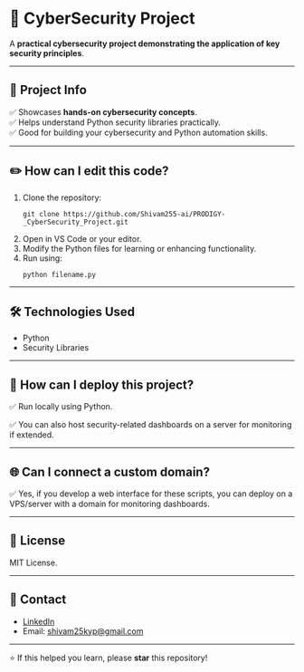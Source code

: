 # 🔐  CyberSecurity Project

A **practical cybersecurity project demonstrating the application of key security principles**.

---

## 🚀 Project Info

✅ Showcases **hands-on cybersecurity concepts**.  
✅ Helps understand Python security libraries practically.  
✅ Good for building your cybersecurity and Python automation skills.

---

## ✏️ How can I edit this code?

1. Clone the repository:
    ```
    git clone https://github.com/Shivam255-ai/PRODIGY-_CyberSecurity_Project.git
    ```
2. Open in VS Code or your editor.
3. Modify the Python files for learning or enhancing functionality.
4. Run using:
    ```
    python filename.py
    ```

---

## 🛠️ Technologies Used

- Python
- Security Libraries

---

## 🚀 How can I deploy this project?

✅ Run locally using Python.

✅ You can also host security-related dashboards on a server for monitoring if extended.

---

## 🌐 Can I connect a custom domain?

✅ Yes, if you develop a web interface for these scripts, you can deploy on a VPS/server with a domain for monitoring dashboards.

---

## 📄 License

MIT License.

---

## 📧 Contact

- [LinkedIn](https://www.linkedin.com/in/shivam-kumar-8a407628b)
- Email: shivam25kyp@gmail.com

---

⭐ If this helped you learn, please **star** this repository!
